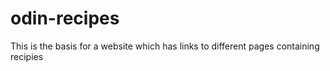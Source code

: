 # odin-recipes
This is the basis for a website which has links to different pages containing recipies